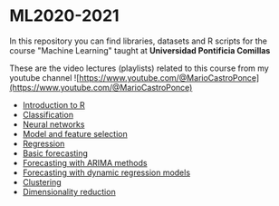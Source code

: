 # ML2020-2021
In this repository you can find libraries, datasets and R scripts for the course "Machine Learning" taught at **Universidad Pontificia Comillas**

These are the video lectures (playlists) related to this course from my youtube channel ![https://www.youtube.com/@MarioCastroPonce](https://www.youtube.com/@MarioCastroPonce)
- [Introduction to R](https://www.youtube.com/playlist?list=PLvO5R9cL9m4QNNpSMQbaZPTgzDmiAnVHU)
- [Classification](https://www.youtube.com/playlist?list=PLvO5R9cL9m4TrnmBYSToIDL0keyAVO64X)
- [Neural networks](https://www.youtube.com/playlist?list=PLvO5R9cL9m4QGvETpMM18V7CZ-PiMbK6s)
- [Model and feature selection](https://www.youtube.com/playlist?list=PLvO5R9cL9m4Qy0yl__PVaLHXtim1zE0vo)
- [Regression](https://www.youtube.com/playlist?list=PLvO5R9cL9m4SVouAAYlZNMfwfJmLau9aM)
- [Basic forecasting](https://www.youtube.com/playlist?list=PLvO5R9cL9m4QkpZCTXFjPwT3ZJvUZgN3o)
- [Forecasting with ARIMA methods](https://www.youtube.com/playlist?list=PLvO5R9cL9m4QFb428_oryDTeCyJHm8vb_)
- [Forecasting with dynamic regression models](https://www.youtube.com/playlist?list=PLvO5R9cL9m4Qe8Ie99QVvSt-igcEa5Dii)
- [Clustering](https://www.youtube.com/playlist?list=PLvO5R9cL9m4SN4MX83ulRS-LKvErFZ8H6)
- [Dimensionality reduction](https://www.youtube.com/playlist?list=PLvO5R9cL9m4QacbtNGZ8xuGLASF3WQ3-1)

